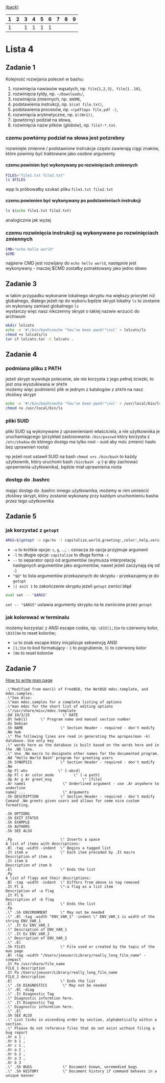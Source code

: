 [(back)](../)

| 1 | 2 | 3 | 4 | 5 | 6 | 7 | 8 | 9 |
|---|---|---|---|---|---|---|---|---|
| 1 |   | 1 | 1 | 1 | 1 |   |   |   |

# Lista 4

## Zadanie 1
Kolejność rozwijania poleceń w bashu:
1. rozwinięcia nawiasów wąsatych, np. `file{1,2,3}, file{1..10}`,
2. rozwinięcia tyldy, np. `~/Downloads/`,
3. rozwinięcia zmiennych, np. `$HOME`,
4. podstawienia instrukcji, np. `$(cat file.txt)`,
5. podstawienia procesów, np. `<(pdftops file.pdf -)`,
6. rozwinięcia arytmetyczne, np. `$((N+1))`,
7. (powtórny) podział na słowa,
8. rozwinięcia nazw plików (_globów_), np. `file?-*.txt`.

### czemu powtórny podział na słowa jest potzrebny
rozwinięte zmienne / podstawione instrukcje często zawierają ciągi znaków, które powinny być traktowane jako osobne argumenty  

#### czemu powinien być wykonywany po rozwinięciach zmiennych
```bash
FILES="file1.txt file2.txt"
ls $FILES
```
wpp ls próbowałby szukać pliku `file1.txt file2.txt`

#### czemu powienien być wykonywany po podstawieniach instrukcji
```bash
ls $(echo file1.txt file2.txt)
```
analogicznie jak wyżej

### czemu rozwinięcia instrukcji są wykonywane po rozwinięciach zmiennych

```bash
CMD="echo hello world"
$CMD
```
najpierw CMD jest rozwijany do `echo hello world`, następnie jest wykonywany - inaczej $CMD zostałby potraktowany jako jedno słowo


## Zadanie 3
w takim przypadku wykonanie lokalnego skryptu ma większy priorytet niż globalnego, dlatego jeżeli np do wyboru będzie skrypt lokalny `ls` to zostanie on wykonany zamiast globalnego `ls`  
wystarczy więc nasz nikczemny skrypt o takiej nazwie wrzucić do archiwum  

```bash
mkdir lolcats
echo -e '#!/bin/bash\necho "You’ve been pwnd!"\nsl' > lolcats/ls
chmod +x lolcats/ls
tar cf lolcats.tar -C lolcats .
```

## Zadanie 4
### podmiana pliku z PATH
jeżeli skrypt wywołuje polecenie, ale nie korzysta z jego pełnej ścieżki, to jest ona wyszukiwana w `$PATH`  
możemy więc podmienić plik w jednym z katalogów z `$PATH` na nasz złośliwy skrypt  

```bash
echo -e '#!/bin/bash\necho "You’ve been pwnd!"\nsl' > /usr/local/bin/ls
chmod +x /usr/local/bin/ls
```

### pliki SUID
pliki SUID są wykonywane z uprawnieniami właściciela, a nie użytkownika je uruchamiającego (przykład zastosowania: `/bin/passwd` który korzysta z `/etc/shadow` do którego dostęp ma tylko root - suid aby móc zmienić hasło bez uprawnień roota)    

np jeżeli root ustawił SUID na bash `chmod u+s /bin/bash` to każdy użytkownik, który uruchomi bash `/bin/bash -p` (-p aby zachować uprawnienia użytkownika), będzie miał uprawnienia roota

### dostęp do .bashrc
mając dostęp do .bashrc innego użytkownika, możemy w nim umieścić złośliwy skrypt, który zostanie wykonany przy każdym uruchomieniu basha przez tego użytkownika  


## Zadanie 5
### jak korzystać z `getopt`
```bash
ARGS=$(getopt -o cgw:hv -l capitalize,world,greeting:,color:,help,version -- "$@") || exit 1
```

* `-o` to krótkie opcje: `c`, `g`, ...; `:` oznacza że opcja przyjmuje argument
* `-l` to długie opcje: `capitalize` to długa forma `-c` 
* `--` to separator opcji od argumentów (wymusza interpretację następnych argumentów jako argumentów, nawet jeżeli zaczynają się od `-`)
* `"$@"` to lista argumentów przekazanych do skryptu - przekazujemy je do `getopt`
* `|| exit 1` to zakończenie skryptu jeżeli `getopt` zwróci błąd

```bash 
eval set -- "$ARGS"
```

`set -- "$ARGS"` ustawia argumenty skryptu na te zwrócone przez `getopt`


### jak kolorować w terminalu
możemy korzystać z ANSI escape codes, np. `\033[1;31m` to czerwony kolor, `\033[0m` to reset kolorów;  
* `\e` to znak escape który inicjalizuje sekwencję ANSI  
* `[1;31m` to kod formatujący - `1` to pogrubienie, `31` to czerwony kolor  
* `[0m` to reset kolorów

## Zadanie 7
[How to write man page](https://stackoverflow.com/questions/33049205/how-to-make-a-man-page-for-my-shell-script)

```troff
.\"Modified from man(1) of FreeBSD, the NetBSD mdoc.template, and mdoc.samples.
.\"See Also:
.\"man mdoc.samples for a complete listing of options
.\"man mdoc for the short list of editing options
.\"/usr/share/misc/mdoc.template
.Dd 19/3/25               \" DATE
.Dt hwb(1)      \" Program name and manual section number
.Os Debian
.Sh NAME                 \" Section Header - required - don't modify
.Nm hwb
.\" The following lines are read in generating the apropos(man -k) database. Use only key
.\" words here as the database is built based on the words here and in the .ND line.
.\" Use .Nm macro to designate other names for the documented program.
.Nd "Hello World Bash" program for greeting users
.Sh SYNOPSIS             \" Section Header - required - don't modify
.Nm
.Op Fl whv              \" [-abcd]
.Op Fl c Ar color_mode         \" [-a path]
.Op Ar g Ar greet_msg              \" [file]
.Ar name1                 \" Underlined argument - use .Ar anywhere to underline
name2 ...                 \" Arguments
.Sh DESCRIPTION          \" Section Header - required - don't modify
Comand .Nm greets given users and allows for some nice custom formatting.

.Sh OPTIONS
.Sh EXIT STATUS
.Sh EXAMPLE
.Sh AUTHORS
.Sh SEE ALSO

.Pp                      \" Inserts a space
A list of items with descriptions:
.Bl -tag -width -indent  \" Begins a tagged list
.It item a               \" Each item preceded by .It macro
Description of item a
.It item b
Description of item b
.El                      \" Ends the list
.Pp
A list of flags and their descriptions:
.Bl -tag -width -indent  \" Differs from above in tag removed
.It Fl a                 \"-a flag as a list item
Description of -a flag
.It Fl b
Description of -b flag
.El                      \" Ends the list
.Pp
.\" .Sh ENVIRONMENT      \" May not be needed
.\" .Bl -tag -width "ENV_VAR_1" -indent \" ENV_VAR_1 is width of the string ENV_VAR_1
.\" .It Ev ENV_VAR_1
.\" Description of ENV_VAR_1
.\" .It Ev ENV_VAR_2
.\" Description of ENV_VAR_2
.\" .El
.Sh FILES                \" File used or created by the topic of the man page
.Bl -tag -width "/Users/joeuser/Library/really_long_file_name" -compact
.It Pa /usr/share/file_name
FILE_1 description
.It Pa /Users/joeuser/Library/really_long_file_name
FILE_2 description
.El                      \" Ends the list
.\" .Sh DIAGNOSTICS       \" May not be needed
.\" .Bl -diag
.\" .It Diagnostic Tag
.\" Diagnostic informtion here.
.\" .It Diagnostic Tag
.\" Diagnostic informtion here.
.\" .El
.Sh SEE ALSO
.\" List links in ascending order by section, alphabetically within a section.
.\" Please do not reference files that do not exist without filing a bug report
.Xr a 1 ,
.Xr b 1 ,
.Xr c 1 ,
.Xr a 2 ,
.Xr b 2 ,
.Xr a 3 ,
.Xr b 3
.\" .Sh BUGS              \" Document known, unremedied bugs
.\" .Sh HISTORY           \" Document history if command behaves in a unique manner
```